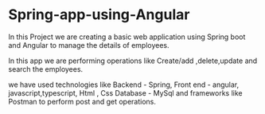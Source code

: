 # Spring-app-using-Angular

In this Project we are creating a basic web application using Spring boot and Angular
to manage the details of employees.

In this app we are performing operations like Create/add ,delete,update and search the employees.

we have used technologies like
Backend - Spring, 
Front end - angular, javascript,typescript, Html , Css
Database - MySql and frameworks like Postman to perform post and get operations.
